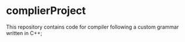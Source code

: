 # complierProject
This repository contains code for compiler following a custom grammar written in C++;

